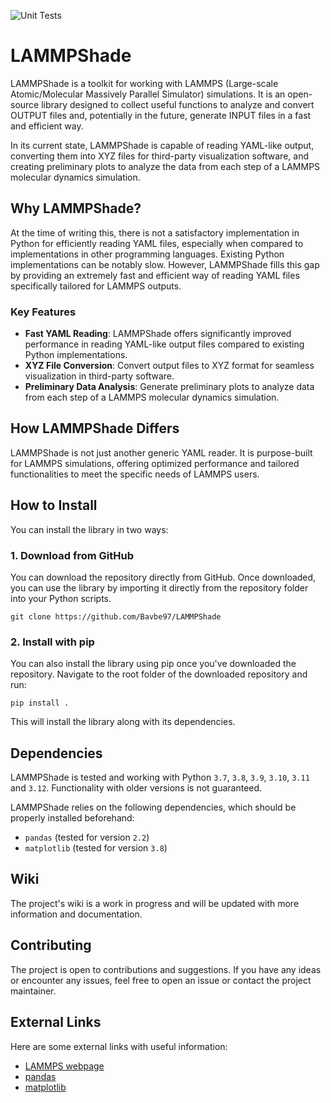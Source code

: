 ![Unit Tests](https://github.com/Bavbe97/LAMMPShade/actions/workflows/unit_test.yml/badge.svg)

# LAMMPShade

LAMMPShade is a toolkit for working with LAMMPS (Large-scale Atomic/Molecular Massively Parallel Simulator) simulations. It is an open-source library designed to collect useful functions to analyze and convert OUTPUT files and, potentially in the future, generate INPUT files in a fast and efficient way.

In its current state, LAMMPShade is capable of reading YAML-like output, converting them into XYZ files for third-party visualization software, and creating preliminary plots to analyze the data from each step of a LAMMPS molecular dynamics simulation.

## Why LAMMPShade?

At the time of writing this, there is not a satisfactory implementation in Python for efficiently reading YAML files, especially when compared to implementations in other programming languages. Existing Python implementations can be notably slow. However, LAMMPShade fills this gap by providing an extremely fast and efficient way of reading YAML files specifically tailored for LAMMPS outputs.

### Key Features

- **Fast YAML Reading**: LAMMPShade offers significantly improved performance in reading YAML-like output files compared to existing Python implementations.
- **XYZ File Conversion**: Convert output files to XYZ format for seamless visualization in third-party software.
- **Preliminary Data Analysis**: Generate preliminary plots to analyze data from each step of a LAMMPS molecular dynamics simulation.

## How LAMMPShade Differs

LAMMPShade is not just another generic YAML reader. It is purpose-built for LAMMPS simulations, offering optimized performance and tailored functionalities to meet the specific needs of LAMMPS users.

## How to Install

You can install the library in two ways:

### 1. Download from GitHub

You can download the repository directly from GitHub. Once downloaded, you can use the library by importing it directly from the repository folder into your Python scripts.

```git clone https://github.com/Bavbe97/LAMMPShade```

### 2. Install with pip

You can also install the library using pip once you've downloaded the repository. Navigate to the root folder of the downloaded repository and run:

```pip install .```

This will install the library along with its dependencies.

## Dependencies

LAMMPShade is tested and working with Python `3.7`, `3.8`, `3.9`, `3.10`, `3.11` and `3.12`. Functionality with older versions is not guaranteed.

LAMMPShade relies on the following dependencies, which should be properly installed beforehand:

- `pandas` (tested for version `2.2`)
- `matplotlib` (tested for version `3.8`)

## Wiki

The project's wiki is a work in progress and will be updated with more information and documentation.

## Contributing

The project is open to contributions and suggestions. If you have any ideas or encounter any issues, feel free to open an issue or contact the project maintainer.

## External Links

Here are some external links with useful information:

- [LAMMPS webpage](https://www.lammps.org/)
- [pandas](https://pandas.pydata.org/)
- [matplotlib](https://matplotlib.org/)
